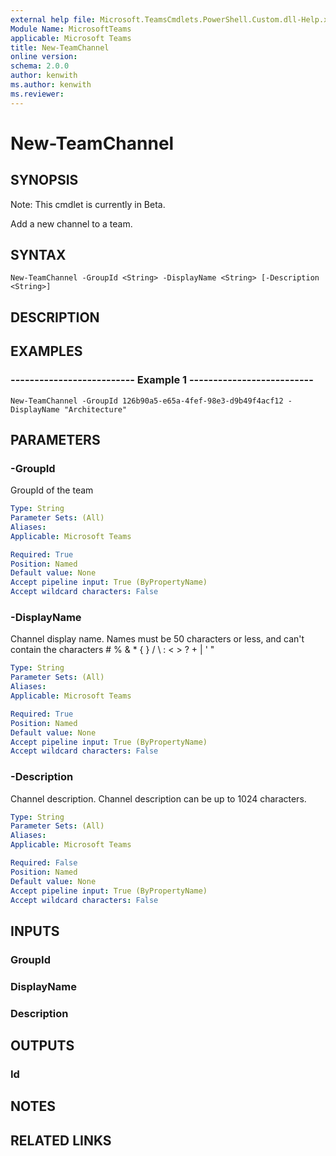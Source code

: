 ```yaml
---
external help file: Microsoft.TeamsCmdlets.PowerShell.Custom.dll-Help.xml
Module Name: MicrosoftTeams
applicable: Microsoft Teams
title: New-TeamChannel
online version: 
schema: 2.0.0
author: kenwith
ms.author: kenwith
ms.reviewer:
---
```


# New-TeamChannel

## SYNOPSIS
Note: This cmdlet is currently in Beta.

Add a new channel to a team.

## SYNTAX

```
New-TeamChannel -GroupId <String> -DisplayName <String> [-Description <String>]
```

## DESCRIPTION

## EXAMPLES

### --------------------------  Example 1  --------------------------
```
New-TeamChannel -GroupId 126b90a5-e65a-4fef-98e3-d9b49f4acf12 -DisplayName "Architecture"
```

## PARAMETERS

### -GroupId
GroupId of the team

```yaml
Type: String
Parameter Sets: (All)
Aliases:
Applicable: Microsoft Teams

Required: True
Position: Named
Default value: None
Accept pipeline input: True (ByPropertyName)
Accept wildcard characters: False
```

### -DisplayName
Channel display name.
Names must be 50 characters or less, and can't contain the characters # % & * { } / \ : \< \> ? + | ' "

```yaml
Type: String
Parameter Sets: (All)
Aliases:
Applicable: Microsoft Teams

Required: True
Position: Named
Default value: None
Accept pipeline input: True (ByPropertyName)
Accept wildcard characters: False
```

### -Description
Channel description.
Channel description can be up to 1024 characters.

```yaml
Type: String
Parameter Sets: (All)
Aliases:
Applicable: Microsoft Teams

Required: False
Position: Named
Default value: None
Accept pipeline input: True (ByPropertyName)
Accept wildcard characters: False
```

## INPUTS

### GroupId

### DisplayName

### Description

## OUTPUTS

### Id

## NOTES

## RELATED LINKS

